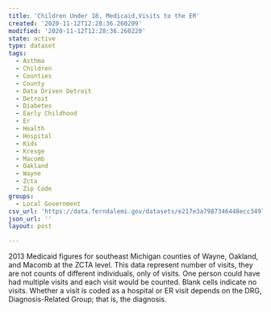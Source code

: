 ```yaml
---
title: 'Children Under 18, Medicaid,Visits to the ER'
created: '2020-11-12T12:28:36.260209'
modified: '2020-11-12T12:28:36.260220'
state: active
type: dataset
tags:
  - Asthma
  - Children
  - Counties
  - County
  - Data Driven Detroit
  - Detroit
  - Diabetes
  - Early Childhood
  - Er
  - Health
  - Hospital
  - Kids
  - Kresge
  - Macomb
  - Oakland
  - Wayne
  - Zcta
  - Zip Code
groups:
  - Local Government
csv_url: 'https://data.ferndalemi.gov/datasets/e217e3a7987346448ecc3497d34d4d36_2.csv'
json_url: ''
layout: post

---
```

2013 Medicaid figures for southeast Michigan counties of Wayne, Oakland, and Macomb at the ZCTA level. This data represent number of visits, they are not counts of different individuals, only of visits. One person could have had multiple visits and each visit would be counted. Blank cells indicate no visits. Whether a visit is coded as a hospital or ER visit depends on the DRG, Diagnosis-Related Group; that is, the diagnosis.

